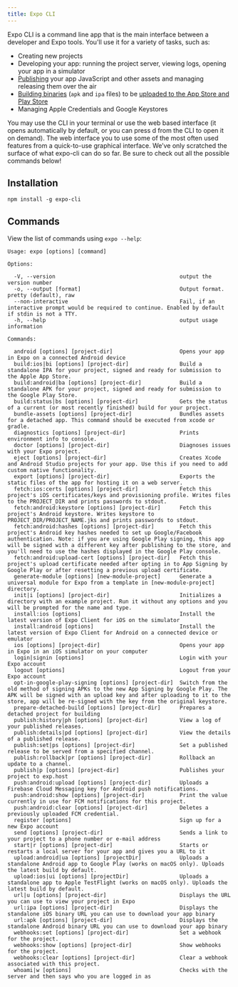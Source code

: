 ```yaml
---
title: Expo CLI
---
```


Expo CLI is a command line app that is the main interface between a developer and Expo tools. You'll use it for a variety of tasks, such as:

- Creating new projects
- Developing your app: running the project server, viewing logs, opening your app in a simulator 
- [Publishing](../publishing/) your app JavaScript and other assets and managing releasing them over the air
- [Building binaries](../../distribution/building-standalone-apps/) (`apk` and `ipa` files) to be [uploaded to the App Store and Play Store](../../distribution/uploading-apps/)
- Managing Apple Credentials and Google Keystores

You may use the CLI in your terminal or use the web based interface (it opens automatically by default, or you can press d from the CLI to open it on demand). The web interface you to use some of the most often used features from a quick-to-use graphical interface. We’ve only scratched the surface of what expo-cli can do so far. Be sure to check out all the possible commands below!

## Installation

```
npm install -g expo-cli
```

## Commands

View the list of commands using `expo --help`:

```
Usage: expo [options] [command]

Options:

  -V, --version                                       output the version number
  -o, --output [format]                               Output format. pretty (default), raw
  --non-interactive                                   Fail, if an interactive prompt would be required to continue. Enabled by default if stdin is not a TTY.
  -h, --help                                          output usage information

Commands:

  android [options] [project-dir]                     Opens your app in Expo on a connected Android device
  build:ios|bi [options] [project-dir]                Build a standalone IPA for your project, signed and ready for submission to the Apple App Store.
  build:android|ba [options] [project-dir]            Build a standalone APK for your project, signed and ready for submission to the Google Play Store.
  build:status|bs [options] [project-dir]             Gets the status of a current (or most recently finished) build for your project.
  bundle-assets [options] [project-dir]               Bundles assets for a detached app. This command should be executed from xcode or gradle.
  diagnostics [options] [project-dir]                 Prints environment info to console.
  doctor [options] [project-dir]                      Diagnoses issues with your Expo project.
  eject [options] [project-dir]                       Creates Xcode and Android Studio projects for your app. Use this if you need to add custom native functionality.
  export [options] [project-dir]                      Exports the static files of the app for hosting it on a web server.
  fetch:ios:certs [options] [project-dir]             Fetch this project's iOS certificates/keys and provisioning profile. Writes files to the PROJECT_DIR and prints passwords to stdout.
  fetch:android:keystore [options] [project-dir]      Fetch this project's Android keystore. Writes keystore to PROJECT_DIR/PROJECT_NAME.jks and prints passwords to stdout.
  fetch:android:hashes [options] [project-dir]        Fetch this project's Android key hashes needed to set up Google/Facebook authentication. Note: if you are using Google Play signing, this app will be signed with a different key after publishing to the store, and you'll need to use the hashes displayed in the Google Play console.
  fetch:android:upload-cert [options] [project-dir]   Fetch this project's upload certificate needed after opting in to App Signing by Google Play or after resetting a previous upload certificate.
  generate-module [options] [new-module-project]      Generate a universal module for Expo from a template in [new-module-project] directory.
  init|i [options] [project-dir]                      Initializes a directory with an example project. Run it without any options and you will be prompted for the name and type.
  install:ios [options]                               Install the latest version of Expo Client for iOS on the simulator
  install:android [options]                           Install the latest version of Expo Client for Android on a connected device or emulator
  ios [options] [project-dir]                         Opens your app in Expo in an iOS simulator on your computer
  login|signin [options]                              Login with your Expo account
  logout [options]                                    Logout from your Expo account
  opt-in-google-play-signing [options] [project-dir]  Switch from the old method of signing APKs to the new App Signing by Google Play. The APK will be signed with an upload key and after uploading to it to the store, app will be re-signed with the key from the original keystore.
  prepare-detached-build [options] [project-dir]      Prepares a detached project for building
  publish:history|ph [options] [project-dir]          View a log of your published releases.
  publish:details|pd [options] [project-dir]          View the details of a published release.
  publish:set|ps [options] [project-dir]              Set a published release to be served from a specified channel.
  publish:rollback|pr [options] [project-dir]         Rollback an update to a channel.
  publish|p [options] [project-dir]                   Publishes your project to exp.host
  push:android:upload [options] [project-dir]         Uploads a Firebase Cloud Messaging key for Android push notifications.
  push:android:show [options] [project-dir]           Print the value currently in use for FCM notifications for this project.
  push:android:clear [options] [project-dir]          Deletes a previously uploaded FCM credential.
  register [options]                                  Sign up for a new Expo account
  send [options] [project-dir]                        Sends a link to your project to a phone number or e-mail address
  start|r [options] [project-dir]                     Starts or restarts a local server for your app and gives you a URL to it
  upload:android|ua [options] [projectDir]            Uploads a standalone Android app to Google Play (works on macOS only). Uploads the latest build by default.
  upload:ios|ui [options] [projectDir]                Uploads a standalone app to Apple TestFlight (works on macOS only). Uploads the latest build by default.
  url|u [options] [project-dir]                       Displays the URL you can use to view your project in Expo
  url:ipa [options] [project-dir]                     Displays the standalone iOS binary URL you can use to download your app binary
  url:apk [options] [project-dir]                     Displays the standalone Android binary URL you can use to download your app binary
  webhooks:set [options] [project-dir]                Set a webhook for the project.
  webhooks:show [options] [project-dir]               Show webhooks for the project.
  webhooks:clear [options] [project-dir]              Clear a webhook associated with this project.
  whoami|w [options]                                  Checks with the server and then says who you are logged in as

```
